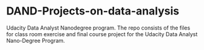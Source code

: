 # DAND-Projects-on-data-analysis
Udacity Data Analyst Nanodegree program\.
The repo consists of the files for class room exercise and final course project for the Udacity Data Analyst Nano-Degree Program\.
